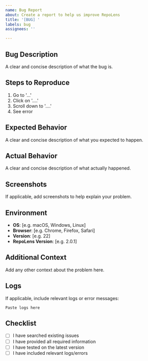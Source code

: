 ```yaml
---
name: Bug Report
about: Create a report to help us improve RepoLens
title: '[BUG] '
labels: bug
assignees: ''

---
```


## Bug Description
A clear and concise description of what the bug is.

## Steps to Reproduce
1. Go to '...'
2. Click on '....'
3. Scroll down to '....'
4. See error

## Expected Behavior
A clear and concise description of what you expected to happen.

## Actual Behavior
A clear and concise description of what actually happened.

## Screenshots
If applicable, add screenshots to help explain your problem.

## Environment
- **OS**: [e.g. macOS, Windows, Linux]
- **Browser**: [e.g. Chrome, Firefox, Safari]
- **Version**: [e.g. 22]
- **RepoLens Version**: [e.g. 2.0.1]

## Additional Context
Add any other context about the problem here.

## Logs
If applicable, include relevant logs or error messages:

```
Paste logs here
```

## Checklist
- [ ] I have searched existing issues
- [ ] I have provided all required information
- [ ] I have tested on the latest version
- [ ] I have included relevant logs/errors
